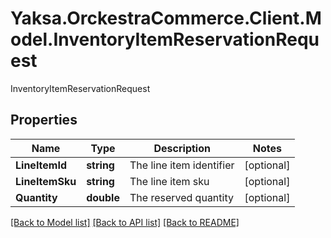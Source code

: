 # Yaksa.OrckestraCommerce.Client.Model.InventoryItemReservationRequest
InventoryItemReservationRequest

## Properties

Name | Type | Description | Notes
------------ | ------------- | ------------- | -------------
**LineItemId** | **string** | The line item identifier | [optional] 
**LineItemSku** | **string** | The line item sku | [optional] 
**Quantity** | **double** | The reserved quantity | [optional] 

[[Back to Model list]](../README.md#documentation-for-models) [[Back to API list]](../README.md#documentation-for-api-endpoints) [[Back to README]](../README.md)

